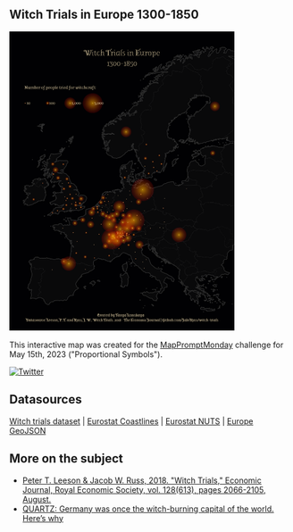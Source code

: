 ## Witch Trials in Europe 1300-1850

<img src="./eu_witch_trials.png" width="80%">

This interactive map was created for the [MapPromptMonday](https://github.com/MapPromptMonday/MapPromptMonday) challenge for May 15th, 2023 ("Proportional Symbols"). 

[![Twitter](https://img.shields.io/badge/Code-%23000000.svg?style=for-the-badge)](https://github.com/lomska/Python-Maps/blob/main/Witch_Trials_In_Europe/eu_witch_trials.py)

## Datasources
[Witch trials dataset](https://github.com/JakeRuss/witch-trials) | [Eurostat Coastlines](https://ec.europa.eu/eurostat/web/gisco/geodata/reference-data/administrative-units-statistical-units/coastal) | [Eurostat NUTS](https://ec.europa.eu/eurostat/web/gisco/geodata/reference-data/administrative-units-statistical-units/nuts) | [Europe GeoJSON](https://github.com/leakyMirror/map-of-europe)

## More on the subject

* [Peter T. Leeson & Jacob W. Russ, 2018. "Witch Trials," Economic Journal, Royal Economic Society, vol. 128(613), pages 2066-2105, August.](https://www.peterleeson.com/witch_trials.pdf)
* [QUARTZ: Germany was once the witch-burning capital of the world. Here’s why](https://qz.com/1183992/why-europe-was-overrun-by-witch-hunts-in-early-modern-history)
